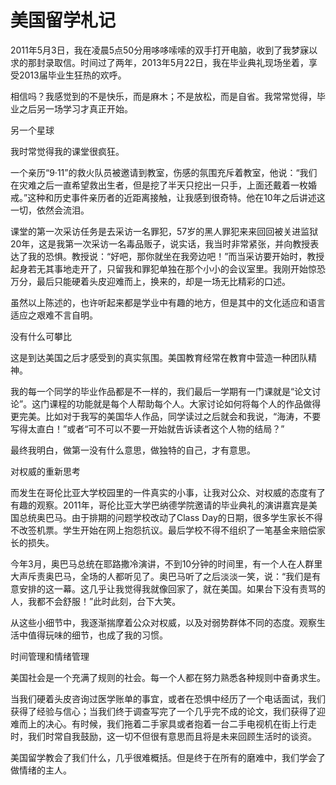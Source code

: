 # 美国留学札记

2011年5月3日，我在凌晨5点50分用哆哆嗦嗦的双手打开电脑，收到了我梦寐以求的那封录取信。时间过了两年，2013年5月22日，我在毕业典礼现场坐着，享受2013届毕业生狂热的欢呼。 

相信吗？我感觉到的不是快乐，而是麻木；不是放松，而是自省。我常常觉得，毕业之后另一场学习才真正开始。 

另一个星球 

我时常觉得我的课堂很疯狂。 

一个亲历“9·11”的救火队员被邀请到教室，伤感的氛围充斥着教室，他说：“我们在灾难之后一直希望救出生者，但是挖了半天只挖出一只手，上面还戴着一枚婚戒。”这种和历史事件亲历者的近距离接触，让我感到很奇特。他在10年之后讲述这一切，依然会流泪。 

课堂的第一次采访任务是去采访一名罪犯，57岁的黑人罪犯来来回回被关进监狱20年，这是我第一次采访一名毒品贩子，说实话，我当时非常紧张，并向教授表达了我的恐惧。教授说：“好吧，那你就坐在我旁边吧！”而当采访要开始时，教授起身若无其事地走开了，只留我和罪犯单独在那个小小的会议室里。我刚开始惊恐万分，最后只能硬着头皮迎难而上，换来的，却是一场无比精彩的口述。 

虽然以上陈述的，也许听起来都是学业中有趣的地方，但是其中的文化适应和语言适应之艰难不言自明。 

没有什么可攀比 

这是到达美国之后才感受到的真实氛围。美国教育经常在教育中营造一种团队精神。 

我的每一个同学的毕业作品都是不一样的，我们最后一学期有一门课就是“论文讨论”。这门课程的功能就是每个人帮助每个人。大家讨论如何将每个人的作品做得更完美。比如对于我写的美国华人作品，同学读过之后就会和我说，“海涛，不要写得太直白！”或者“可不可以不要一开始就告诉读者这个人物的结局？” 

最终我明白，做第一没有什么意思，做独特的自己，才有意思。 

对权威的重新思考 

而发生在哥伦比亚大学校园里的一件真实的小事，让我对公众、对权威的态度有了有趣的观察。2011年，哥伦比亚大学巴纳德学院邀请的毕业典礼的演讲嘉宾是美国总统奥巴马。由于排期的问题学校改动了Class Day的日期，很多学生家长不得不改签机票。学生开始在网上抱怨抗议。最后学校不得不组织了一笔基金来赔偿家长的损失。 

今年3月，奥巴马总统在耶路撒冷演讲，不到10分钟的时间里，有一个人在人群里大声斥责奥巴马，全场的人都听见了。奥巴马听了之后淡淡一笑，说：“我们是有意安排的这一幕。这几乎让我觉得我就像回家了，就在美国。如果台下没有责骂的人，我都不会舒服！”此时此刻，台下大笑。 

从这些小细节中，我逐渐揣摩着公众对权威，以及对弱势群体不同的态度。观察生活中值得玩味的细节，也成了我的习惯。 

时间管理和情绪管理 

美国社会是一个充满了规则的社会。每一个人都在努力熟悉各种规则中奋勇求生。 

当我们硬着头皮咨询过医学账单的事宜，或者在恐惧中经历了一个电话面试，我们获得了经验与信心；当我们终于调查写完了一个几乎完不成的论文，我们获得了迎难而上的决心。有时候，我们拖着二手家具或者抱着一台二手电视机在街上行走时，我们时常自我鼓励，这一切不但很有意思而且将是未来回顾生活时的谈资。 

美国留学教会了我们什么，几乎很难概括。但是终于在所有的磨难中，我们学会了做情绪的主人。